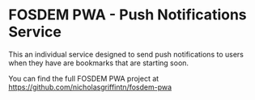 # FOSDEM PWA - Push Notifications Service

This an individual service designed to send push notifications to users when they have are bookmarks that are starting soon.

You can find the full FOSDEM PWA project at https://github.com/nicholasgriffintn/fosdem-pwa